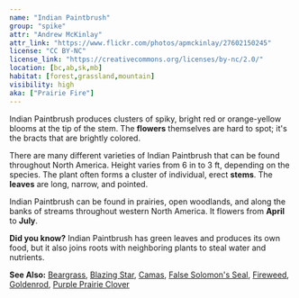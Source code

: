 ```yaml
---
name: "Indian Paintbrush"
group: "spike"
attr: "Andrew McKinlay"
attr_link: "https://www.flickr.com/photos/apmckinlay/27602150245"
license: "CC BY-NC"
license_link: "https://creativecommons.org/licenses/by-nc/2.0/"
location: [bc,ab,sk,mb]
habitat: [forest,grassland,mountain]
visibility: high
aka: ["Prairie Fire"]
---
```

Indian Paintbrush produces clusters of spiky, bright red or orange-yellow blooms at the tip of the stem. The **flowers** themselves are hard to spot; it's the bracts that are brightly colored.

There are many different varieties of Indian Paintbrush that can be found throughout North America. Height varies from 6 in to 3 ft, depending on the species. The plant often forms a cluster of individual, erect **stems**. The **leaves** are long, narrow, and pointed.

Indian Paintbrush can be found in prairies, open woodlands, and along the banks of streams throughout western North America. It flowers from **April** to **July**.

**Did you know?** Indian Paintbrush has green leaves and produces its own food, but it also joins roots with neighboring plants to steal water and nutrients.

<!-- generated, do not edit -->
**See Also:**
[Beargrass](/plants/beargras),
[Blazing Star](/plants/blazstar),
[Camas](/plants/camas),
[False Solomon's Seal](/plants/falsesol),
[Fireweed](/plants/fireweed),
[Goldenrod](/plants/goldrod),
[Purple Prairie Clover](/plants/pupclover)
